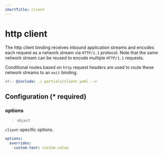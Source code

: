 ```yaml
---
shortTitle: client
---
```


# http client

The http client binding receives inbound application streams and encodes each request as a network stream via `HTTP/1.1` protocol. Note that the same network stream can be reused to encode multiple `HTTP/1.1` requests.

Conditional routes based on `http` request headers are used to route these network streams to an `exit` binding.

```yaml {3}
<!-- @include: ./.partials/client.yaml -->
```

## Configuration (\* required)

### options

> `object`

`client`-specific options.

```yaml
options:
  overrides:
    custom-text: custom-value
```

<!-- @include: ./.partials/options.md -->

<!-- @include: ./.partials/routes.md -->
<!-- @include: ../.partials/exit.md -->
<!-- @include: ../.partials/telemetry-http.md -->
